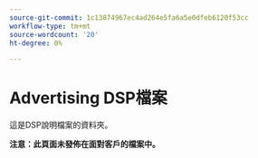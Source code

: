 ```yaml
---
source-git-commit: 1c13874967ec4ad264e5fa6a5e0dfeb6120f53cc
workflow-type: tm+mt
source-wordcount: '20'
ht-degree: 0%

---
```

# Advertising DSP檔案

這是DSP說明檔案的資料夾。

**注意：此頁面未發佈在面對客戶的檔案中。**
